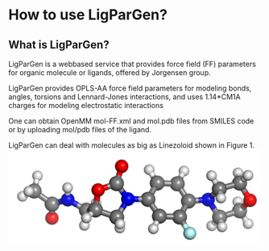 # How to use LigParGen?

## What is LigParGen?
LigParGen is a webbased service that provides force field (FF) parameters for organic molecule or ligands, offered by Jorgensen group.

LigParGen provides OPLS-AA force field parameters for modeling bonds, angles, torsions and Lennard-Jones interactions, and uses 1.14*CM1A charges for modeling electrostatic interactions

One can obtain OpenMM mol-FF.xml and mol.pdb files from SMILES code or by uploading mol/pdb files of the ligand. 

LigParGen can deal with molecules as big as Linezoloid shown in Figure 1.
![](linezo.png)